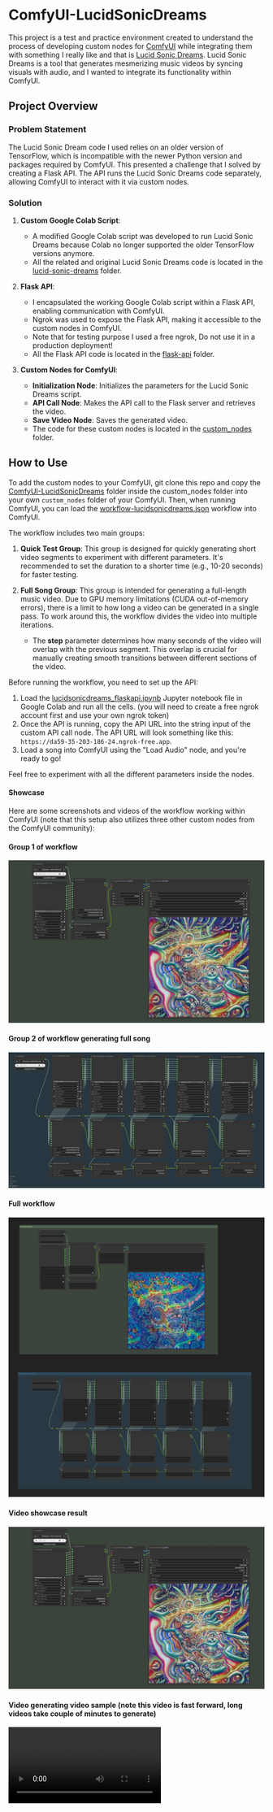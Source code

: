 # ComfyUI-LucidSonicDreams

This project is a test and practice environment created to understand the process of developing custom nodes for [ComfyUI](https://github.com/comfyanonymous/ComfyUI) while integrating them with something I really like and that is [Lucid Sonic Dreams](https://github.com/mikael-alafriz-deel/lucid-sonic-dreams). Lucid Sonic Dreams is a tool that generates mesmerizing music videos by syncing visuals with audio, and I wanted to integrate its functionality within ComfyUI. 

## Project Overview

### Problem Statement
The Lucid Sonic Dream code I used relies on an older version of TensorFlow, which is incompatible with the newer Python version and packages required by ComfyUI. This presented a challenge that I solved by creating a Flask API. The API runs the Lucid Sonic Dreams code separately, allowing ComfyUI to interact with it via custom nodes.

### Solution
1. **Custom Google Colab Script**: 
    - A modified Google Colab script was developed to run Lucid Sonic Dreams because Colab no longer supported the older TensorFlow versions anymore. 
    - All the related and original Lucid Sonic Dreams code is located in the [lucid-sonic-dreams](https://github.com/SomersInias/ComfyUI-LucidSonicDreams/tree/main/lucid-sonic-dreams) folder.
   
2. **Flask API**: 
    - I encapsulated the working Google Colab script within a Flask API, enabling communication with ComfyUI.
    - Ngrok was used to expose the Flask API, making it accessible to the custom nodes in ComfyUI.
    - Note that for testing purpose I used a free ngrok, Do not use it in a production deployment! 
    - All the Flask API code is located in the [flask-api](https://github.com/SomersInias/ComfyUI-LucidSonicDreams/tree/main/flask-api) folder.

3. **Custom Nodes for ComfyUI**: 
    - **Initialization Node**: Initializes the parameters for the Lucid Sonic Dreams script.
    - **API Call Node**: Makes the API call to the Flask server and retrieves the video.
    - **Save Video Node**: Saves the generated video.
    - The code for these custom nodes is located in the [custom_nodes](https://github.com/SomersInias/ComfyUI-LucidSonicDreams/tree/main/custom_nodes) folder.

## How to Use

To add the custom nodes to your ComfyUI, git clone this repo and copy the [ComfyUI-LucidSonicDreams](https://github.com/SomersInias/ComfyUI-LucidSonicDreams/tree/main/custom_nodes) folder inside the custom_nodes folder into your own `custom_nodes` folder of your ComfyUI. Then, when running ComfyUI, you can load the [workflow-lucidsonicdreams.json](https://github.com/SomersInias/ComfyUI-LucidSonicDreams/blob/main/custom_nodes/workflow-lucidsonicdreams.json) workflow into ComfyUI.

The workflow includes two main groups:

1. **Quick Test Group**: This group is designed for quickly generating short video segments to experiment with different parameters. It's recommended to set the duration to a shorter time (e.g., 10-20 seconds) for faster testing.

2. **Full Song Group**: This group is intended for generating a full-length music video. Due to GPU memory limitations (CUDA out-of-memory errors), there is a limit to how long a video can be generated in a single pass. To work around this, the workflow divides the video into multiple iterations. 

   - The **step** parameter determines how many seconds of the video will overlap with the previous segment. This overlap is crucial for manually creating smooth transitions between different sections of the video.


Before running the workflow, you need to set up the API:

1. Load the [lucidsonicdreams_flaskapi.ipynb](https://github.com/SomersInias/ComfyUI-LucidSonicDreams/blob/main/flask-api/lucidsonicdreams_flaskapi.ipynb) Jupyter notebook file in Google Colab and run all the cells. (you will need to create a free ngrok account first and use your own ngrok token)
2. Once the API is running, copy the API URL into the string input of the custom API call node. The API URL will look something like this: `https://da59-35-203-186-24.ngrok-free.app`.
3. Load a song into ComfyUI using the "Load Audio" node, and you're ready to go!

Feel free to experiment with all the different parameters inside the nodes.


#### Showcase
Here are some screenshots and videos of the workflow working within ComfyUI (note that this setup also utilizes three other custom nodes from the ComfyUI community):

#### Group 1 of workflow
![Screenshot of group1 of the workflow](samples/workflowgroup1screenshot.png)

#### Group 2 of workflow generating full song
![Screenshot of group2 of the workflow](samples/workflowgroup2screenshot.png)

#### Full workflow 
![Screenshot of group2 of the workflow](samples/fullworkflowscreenshot.png)

#### Video showcase result
[![Screenshot of group2 of the workflow](samples/workflowgroup1screenshot.png)](samples/videoshowcase1.mp4)

#### Video generating video sample (note this video is fast forward, long videos take couple of minutes to generate)
![Screenshot of group2 of the workflow](samples/videoshowcase2.mp4)


